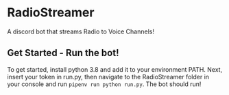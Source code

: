 # RadioStreamer
A discord bot that streams Radio to Voice Channels!

Get Started - Run the bot!
---
To get started, install python 3.8 and add it to your environment PATH.
Next, insert your token in run.py, then navigate to the RadioStreamer folder
in your console and run `pipenv run python run.py`. The bot should run!
